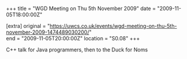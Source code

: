 +++
title = "WGD Meeting on Thu 5th November 2009"
date = "2009-11-05T18:00:00Z"

[extra]
original = "https://uwcs.co.uk/events/wgd-meeting-on-thu-5th-november-2009-1474489030200/"    
end = "2009-11-05T20:00:00Z"
location = "S0.08"
+++

C++ talk for Java programmers, then to the Duck for Noms

